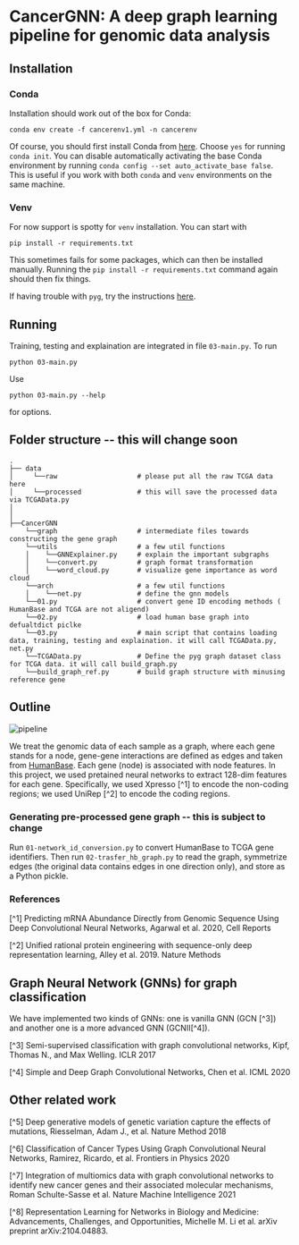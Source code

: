 # CancerGNN: A deep graph learning pipeline for genomic data analysis

## Installation

### Conda
Installation should work out of the box for Conda:

``` conda env create -f cancerenv1.yml -n cancerenv ```

Of course, you should first install Conda from [here](https://docs.conda.io/en/latest/miniconda.html).
Choose `yes` for running `conda init`. You can disable automatically activating the
base Conda environment by running `conda config --set auto_activate_base false`. This is
useful if you work with both `conda` and `venv` environments on the same machine.

### Venv
For now support is spotty for `venv` installation. You can start with

``` pip install -r requirements.txt ```

This sometimes fails for some packages, which can then be installed manually. Running
the `pip install -r requirements.txt` command again should then fix things.

If having trouble with `pyg`, try the instructions [here](https://pytorch-geometric.readthedocs.io/en/latest/notes/installation.html).


## Running

Training, testing and explaination are integrated in file `03-main.py`. To run

``` python 03-main.py ```

Use

``` python 03-main.py --help ```

for options.

## Folder structure -- this will change soon
```
.
├── data
│     └──raw                    # please put all the raw TCGA data here 
│     └──processed              # this will save the processed data via TCGAData.py
│
│
├──CancerGNN
    └──graph                    # intermediate files towards constructing the gene graph
    └──utils                    # a few util functions
    │    └──GNNExplainer.py     # explain the important subgraphs
    │    └──convert.py          # graph format transformation
    │    └──word_cloud.py       # visualize gene importance as word cloud
    └──arch                     # a few util functions
    │    └──net.py              # define the gnn models 
    └──01.py                    # convert gene ID encoding methods ( HumanBase and TCGA are not aligend)
    └──02.py                    # load human base graph into defualtdict piclke 
    └──03.py                    # main script that contains loading data, training, testing and explaination. it will call TCGAData.py, net.py
    └──TCGAData.py              # Define the pyg graph dataset class for TCGA data. it will call build_graph.py
    └──build_graph_ref.py       # build graph structure with minusing reference gene
```

## Outline

![pipeline](figures/cancer_gnn_pipeline.png?raw=true)

We treat the genomic data of each sample as a graph, where each gene stands for a node,
gene-gene interactions are defined as edges and taken from [HumanBase](https://hb.flatironinstitute.org/).
Each gene (node) is associated with node features. In this project,  we used pretained
neural networks to extract 128-dim features for each gene. Specifically, we used Xpresso
[^1] to encode the non-coding regions; we used UniRep [^2] to encode the coding regions. 

### Generating pre-processed gene graph -- this is subject to change

Run `01-network_id_conversion.py` to convert HumanBase to TCGA gene identifiers. Then
run `02-trasfer_hb_graph.py` to read the graph, symmetrize edges (the original data
contains edges in one direction only), and store as a Python pickle.

### References
[^1] Predicting mRNA Abundance Directly from Genomic Sequence Using Deep Convolutional Neural Networks, Agarwal et al. 2020, Cell Reports

[^2] Unified rational protein engineering with sequence-only deep representation learning, Alley et al. 2019. Nature Methods

## Graph Neural Network (GNNs) for graph classification
We have implemented two kinds of GNNs: one is vanilla GNN (GCN [^3]) and another one is a
more advanced GNN (GCNII[^4]).

[^3] Semi-supervised classification with graph convolutional networks, Kipf, Thomas N., and Max Welling. ICLR 2017

[^4] Simple and Deep Graph Convolutional Networks, Chen et al. ICML 2020


## Other related work
[^5] Deep generative models of genetic variation capture the effects of mutations, Riesselman, Adam J., et al. Nature Method 2018

[^6] Classification of Cancer Types Using Graph Convolutional Neural Networks, Ramirez, Ricardo, et al. Frontiers in Physics 2020

[^7] Integration of multiomics data with graph convolutional networks to identify new cancer genes and their associated molecular mechanisms, Roman Schulte-Sasse et al. Nature Machine Intelligence 2021

[^8] Representation Learning for Networks in Biology and Medicine: Advancements, Challenges, and Opportunities, Michelle M. Li et al. arXiv preprint arXiv:2104.04883.




